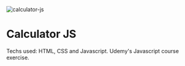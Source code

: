 ![calculator-js](https://user-images.githubusercontent.com/84552970/128718972-977f111d-efad-4a74-82a9-f800c5de10d0.gif)
# Calculator JS

<p>Techs used: HTML, CSS and Javascript. Udemy's Javascript course exercise.</p>
